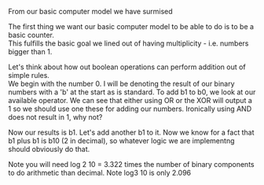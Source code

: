 From our basic computer model we have surmised 

The first thing we want our basic computer model to be able to do is to be a basic counter.  
This fulfills the basic goal we lined out of having multiplicity - i.e. numbers bigger than 1.

Let's think about how out boolean operations can perform addition out of simple rules.  
We begin with the number 0. I will be denoting the result of our binary numbers with a 'b' at the start as is standard. To add b1 to b0, we look at our available operator. We can see that either using OR or the XOR will output a 1 so we should use one these for adding our numbers. Ironically using AND does not result in 1, why not?

Now our results is b1. Let's add another b1 to it. Now we know for a fact that b1 plus b1 is b10 (2 in decimal), so whatever logic we are implementng should obviously do that.

Note you will need log 2 10 = 3.322 times the number of binary components to do arithmetic than decimal. 
Note log3 10 is only 2.096